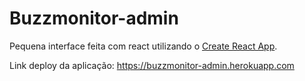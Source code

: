 # Buzzmonitor-admin

Pequena interface feita com react utilizando o [Create React App](https://github.com/facebook/create-react-app).

Link deploy da aplicação: https://buzzmonitor-admin.herokuapp.com
